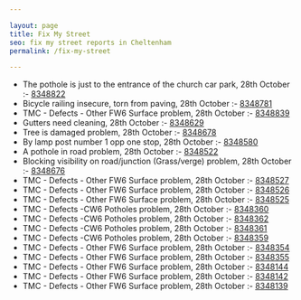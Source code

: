 ```yaml
---

layout: page
title: Fix My Street
seo: fix my street reports in Cheltenham
permalink: /fix-my-street

---
```


<!-- fix_marker starts -->

- The pothole is just to the entrance of the church car park, 28th October :- [8348822](https://www.fixmystreet.com/report/8348822)
- Bicycle railing insecure, torn from paving, 28th October :- [8348781](https://www.fixmystreet.com/report/8348781)
- TMC - Defects - Other FW6  Surface problem, 28th October :- [8348839](https://www.fixmystreet.com/report/8348839)
- Gutters need cleaning, 28th October :- [8348629](https://www.fixmystreet.com/report/8348629)
- Tree is damaged problem, 28th October :- [8348678](https://www.fixmystreet.com/report/8348678)
- By lamp post number 1 opp one stop, 28th October :- [8348580](https://www.fixmystreet.com/report/8348580)
- A pothole in road problem, 28th October :- [8348522](https://www.fixmystreet.com/report/8348522)
- Blocking visibility on road/junction (Grass/verge) problem, 28th October :- [8348676](https://www.fixmystreet.com/report/8348676)
- TMC - Defects - Other FW6  Surface problem, 28th October :- [8348527](https://www.fixmystreet.com/report/8348527)
- TMC - Defects - Other FW6  Surface problem, 28th October :- [8348526](https://www.fixmystreet.com/report/8348526)
- TMC - Defects - Other FW6  Surface problem, 28th October :- [8348525](https://www.fixmystreet.com/report/8348525)
- TMC - Defects -CW6 Potholes  problem, 28th October :- [8348360](https://www.fixmystreet.com/report/8348360)
- TMC - Defects -CW6 Potholes  problem, 28th October :- [8348362](https://www.fixmystreet.com/report/8348362)
- TMC - Defects -CW6 Potholes  problem, 28th October :- [8348361](https://www.fixmystreet.com/report/8348361)
- TMC - Defects -CW6 Potholes  problem, 28th October :- [8348359](https://www.fixmystreet.com/report/8348359)
- TMC - Defects - Other FW6  Surface problem, 28th October :- [8348354](https://www.fixmystreet.com/report/8348354)
- TMC - Defects - Other FW6  Surface problem, 28th October :- [8348355](https://www.fixmystreet.com/report/8348355)
- TMC - Defects - Other FW6  Surface problem, 28th October :- [8348144](https://www.fixmystreet.com/report/8348144)
- TMC - Defects - Other FW6  Surface problem, 28th October :- [8348142](https://www.fixmystreet.com/report/8348142)
- TMC - Defects - Other FW6  Surface problem, 28th October :- [8348139](https://www.fixmystreet.com/report/8348139)

<!-- fix_marker ends -->